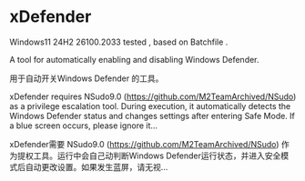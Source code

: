 # xDefender


Windows11 24H2 26100.2033 tested , based on Batchfile .


A tool for automatically enabling and disabling Windows Defender.

用于自动开关Windows Defender 的工具。




xDefender requires NSudo9.0 (https://github.com/M2TeamArchived/NSudo) as a privilege escalation tool. During execution, it automatically detects the Windows Defender status and changes settings after entering Safe Mode. If a blue screen occurs, please ignore it...

xDefender需要 NSudo9.0 (https://github.com/M2TeamArchived/NSudo) 作为提权工具。运行中会自己动判断Windows Defender运行状态，并进入安全模式后自动更改设置。如果发生蓝屏，请无视...
